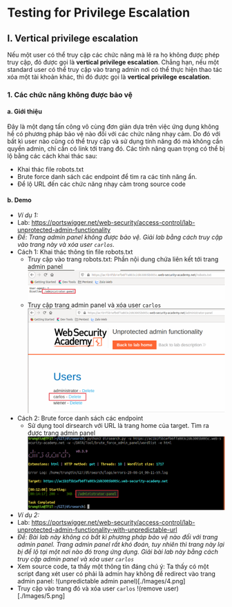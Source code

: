 # Testing for Privilege Escalation

## I. Vertical privilege escalation
Nếu một user có thể truy cập các chức năng mà lẽ ra họ không được phép truy cập, đó được gọi là **vertical privilege escalation**. Chẳng hạn, nếu một standard user có thể truy cập
vào trang admin nơi có thể thực hiện thao tác xóa một tài khoản khác, thì đó được gọi là **vertical privilege escalation**.

### 1. Các chức năng không được bảo vệ
#### a. Giới thiệu
Đây là một dạng tấn công vô cùng đơn giản dựa trên việc ứng dụng không hề có phương pháp bảo vệ nào đối với các chức năng nhạy cảm. Do đó với bất kì user nào cũng có thể truy cập và sử dụng tính năng đó mà không cần quyền admin, chỉ cần có link tới trang đó. Các tính năng quan trọng có thể bị lộ bằng các cách khai thác sau:</br>
* Khai thác file robots.txt
* Brute force danh sách các endpoint để tìm ra các tính năng ẩn.
* Để lộ URL đến các chức năng nhạy cảm trong source code
#### b. Demo
* *Ví dụ 1:*
* Lab: https://portswigger.net/web-security/access-control/lab-unprotected-admin-functionality
* *Đề: Trang admin panel không được bảo vệ. Giải lab bằng cách truy cập vào trang này và xóa user `carlos`.*
* Cách 1: Khai thác thông tin file robots.txt
	* Truy cập vào trang robots.txt: Phần nội dung chứa liên kết tới trang admin panel
![exploit robots.txt](./Images/1.png)
	* Truy cập trang admin panel và xóa user `carlos`
![remove user](./Images/2.png)
* Cách 2: Brute force danh sách các endpoint 
	* Sử dụng tool dirsearch với URL là trang home của target. Tìm ra được trang admin panel
![brute force using dirsearch](./Images/3.png)
* *Ví dụ 2:*
* Lab: https://portswigger.net/web-security/access-control/lab-unprotected-admin-functionality-with-unpredictable-url
* *Đề: Bài lab này không có bất kì phương pháp bảo vệ nào đối với trang admin panel. Trang admin panel rất khó đoán, tuy nhiên thì trang này lại bị để lộ tại một nơi nào đó trong ứng dụng. Giải bài lab này bằng cách truy cập admin panel và xóa user `carlos`*
* Xem source code, ta thấy một thông tin đáng chú ý: Ta thấy có một script đang xét user có phải là admin hay không để redirect vào trang admin panel:
!(unpredictable admin panel)[./Images/4.png]
* Truy cập vào trang đó và xóa user `carlos`
!(remove user)[./Images/5.png]


